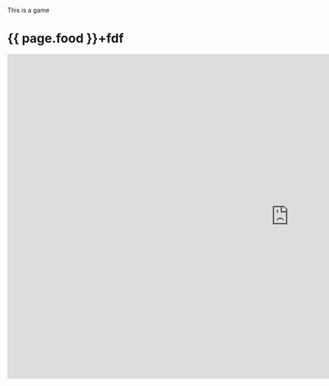---
---


This is a game
<h1>{{ page.food }}+fdf</h1>
<div>
<iframe frameborder="0" src="https://itch.io/embed-upload/4008860?color=333333" allowfullscreen="" width="1280" height="740"><a href="https://spikedevelops.itch.io/cosmic-collector">Play Cosmic Collector on itch.io</a></iframe>
</div>